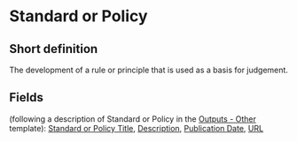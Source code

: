# Standard or Policy
## Short definition
The development of a rule or principle that is used as a basis for judgement.
## Fields
(following a description of Standard or Policy in the [Outputs - Other](../Templates/Outputs%20-%20Other.md) template):
[Standard or Policy Title](../Object-Fields/Standard%20or%20Policy/Standard%20or%20Policy%20Title.md),
[Description](../Object-Fields/Standard%20or%20Policy/Description.md),
[Publication Date](../Object-Fields/Standard%20or%20Policy/Publication%20Date.md),
[URL](../Object-Fields/Standard%20or%20Policy/URL.md)
